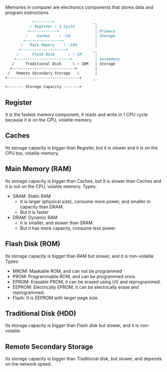 Memories in computer are electronics components that stores data and program instructions.

``` markdown
            +--------+                 __
           / Register \ 1 Cycle         |
          +------------+                | Primary
	     /    Caches    \ ~10           | Storage
        +----------------+              |
       /   Main Memory    \ ~100        |
      +--------------------+           __
	 /      Flash Disk      \ ~ 1M      |
    +------------------------+          | Secondary
   /     Traditional Disk     \ ~ 10M   | Storage
  +----------------------------+        |
 /   Remote Secondary Storage   \       |
+--------------------------------+     __

<------- Storage Capacity ------->

```

## Register
It is the fastest memory component, it reads and write in 1 CPU cycle because it is on the CPU, volatile memory.

## Caches
Its storage capacity is bigger than Register, but it is slower and it is on the CPU too, volatile memory.

## Main Memory (RAM)
Its storage capacity is bigger than Caches, but it is slower than Caches and it is not on the CPU, volatile memory.
Types:
- SRAM: Static RAM
	- It is larger (physical size), consume more power, and smaller in capacity than DRAM.
	- But it is faster
- DRAM: Dynamic RAM
	- it is smaller, and slower than SRAM.
	- But it has more capacity, consume less power.

## Flash Disk (ROM)
Its storage capacity is bigger than RAM but slower, and it is non-volatile
Types:
- MROM: Maskable ROM, and can not be programmed
- PROM: Programmable ROM, and can be programmed once.
- EPROM: Erasable PROM, it can be erased using UV and reprogrammed.
- EEPROM: Electrically EPROM, it can be electrically erase and reprogrammed.
- Flash: It is EEPROM with larger page size.

## Traditional Disk (HDD)
Its storage capacity is bigger than Flash disk but slower, and it is non-volatile.

## Remote Secondary Storage
Its storage capacity is bigger than Traditional disk, but slower, and depends on the network speed.